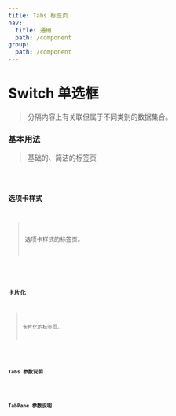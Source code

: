 ```yaml
---
title: Tabs 标签页
nav:
  title: 通用
  path: /component
group:
  path: /component
---
```


# Switch 单选框

> 分隔内容上有关联但属于不同类别的数据集合。

### 基本用法

> 基础的、简洁的标签页

<code src="./demo/index1.tsx" />

### 选项卡样式

> 选项卡样式的标签页。

<code src="./demo/index2.tsx" />

### 卡片化

> 卡片化的标签页。

<code src="./demo/index3.tsx" />

### Tabs 参数说明

<API src="./Tabs/index.tsx">

### TabPane 参数说明

<API src="./TabPane/index.tsx">

